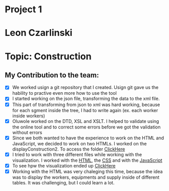 # Project 1
# Leon Czarlinski
# Topic: Construction

## My Contribution to the team:
- [X] We worked usign a git repository that I created. Usign git gave us the hability to practive even more how to use the tool
- [X] I started working on the json file, transforming the data to the xml file.
- [X] This part of transforming from json to xml was hard working, because for each sgment inside the tree, I had to write again (ex. each worker inside workers)
- [X] Oluwole worked on the DTD, XSL and XSLT. I helped to validate using the online tool and to correct some errors before we got the validation without errors
- [X] Since we both wanted to have the experience to work on the HTML and JavaScript, we decided to work on two HTMLs. I worked on the displayConstruction2. To access the folder [ClickHere](/displayConstruction2/)
- [X] I tried to work with three different files while working with the visualization. I worked with the [HTML](/displayConstruction2/displayConstruction2.html), the [CSS](/displayConstruction2/style.css) and with the [JavaScript](/displayConstruction2/script.js)
- [X] To see hpw the visualization ended up [ClickHere](displayConstruction2.png)
- [X] Working with the HTML was very chaleging this time, because the idea was to display the workers, equipments and supply inside of different tables. It was challenging, but I could learn a lot. 
